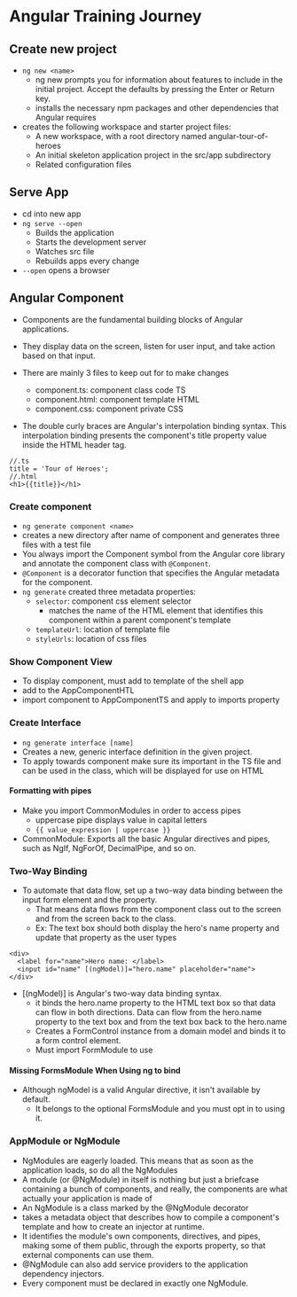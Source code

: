 # Angular Training Journey

## Create new project

* `ng new <name>`
  * ng new prompts you for information about features to include in the initial project. Accept the defaults by pressing the Enter or Return key.
  *  installs the necessary npm packages and other dependencies that Angular requires
* creates the following workspace and starter project files:
  * A new workspace, with a root directory named angular-tour-of-heroes
  * An initial skeleton application project in the src/app subdirectory
  * Related configuration files

## Serve App

* cd into new app
* `ng serve --open`
  * Builds the application
  * Starts the development server
  * Watches src file
  * Rebuilds apps every change
* `--open` opens a browser

## Angular Component
* Components are the fundamental building blocks of Angular applications.
* They display data on the screen, listen for user input, and take action based on that input.
* There are mainly 3 files to keep out for to make changes
  * component.ts: component class code TS
  * component.html: component template HTML
  * component.css: component private CSS

* The double curly braces are Angular's interpolation binding syntax. This interpolation binding presents the component's title property value inside the HTML header tag.
```
//.ts
title = 'Tour of Heroes';
//.html
<h1>{{title}}</h1>
```

### Create component
* `ng generate component <name>`
* creates a new directory after name of component and generates three files with a test file
* You always import the Component symbol from the Angular core library and annotate the component class with `@Component`.
* `@Component` is a decorator function that specifies the Angular metadata for the component.
* `ng generate` created three metadata properties:
  * `selector`: component css element selector
    * matches the name of the HTML element that identifies this component within a parent component's template
  * `templateUrl`: location of template file
  * `styleUrls`: location of css files

### Show Component View
* To display component, must add to template of the shell app
* add <app-name> to the AppComponentHTL
* import component to AppComponentTS and apply to imports property

### Create Interface
* `ng generate interface [name]`
* Creates a new, generic interface definition in the given project.
* To apply towards component make sure its important in the TS file and
can be used in the class, which will be displayed for use on HTML

#### Formatting with pipes
* Make you import CommonModules in order to access pipes
  * uppercase pipe displays value in capital letters
  * `{{ value_expression | uppercase }}`
* CommonModule: Exports all the basic Angular directives and pipes, such as NgIf, NgForOf, DecimalPipe, and so on.

### Two-Way Binding
* To automate that data flow, set up a two-way data binding between the input form element and the property.
  * That means data flows from the component class out to the screen and from the screen back to the class.
  * Ex: The text box should both display the hero's name property and update that property as the user types
```
<div>
  <label for="name">Hero name: </label>
  <input id="name" [(ngModel)]="hero.name" placeholder="name">
</div>
```
* [(ngModel)] is Angular's two-way data binding syntax.
  * it binds the hero.name property to the HTML text box so that data can flow in both directions. Data can flow from the hero.name property to the text box and from the text box back to the hero.name
  * Creates a FormControl instance from a domain model and binds it to a form control element.
  * Must import FormModule to use


#### Missing FormsModule When Using ng to bind
* Although ngModel is a valid Angular directive, it isn't available by default.
  * It belongs to the optional FormsModule and you must opt in to using it.

### AppModule or NgModule
*  NgModules are eagerly loaded. This means that as soon as the application loads, so do all the NgModules
*  A module (or @NgModule) in itself is nothing but just a briefcase containing a bunch of components, and really, the components are what actually your application is made of
*  An NgModule is a class marked by the @NgModule decorator
*  takes a metadata object that describes how to compile a component's template and how to create an injector at runtime.
*  It identifies the module's own components, directives, and pipes, making some of them public, through the exports property, so that external components can use them.
*   @NgModule can also add service providers to the application dependency injectors.
*   Every component must be declared in exactly one NgModule.
